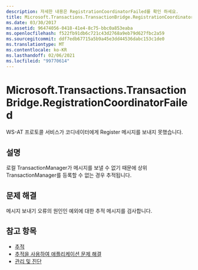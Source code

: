 ```yaml
---
description: 자세한 내용은 RegistrationCoordinatorFailed를 확인 하세요.
title: Microsoft.Transactions.TransactionBridge.RegistrationCoordinatorFailed
ms.date: 03/30/2017
ms.assetid: 96474056-0418-41e4-8c75-bbc0a853eaba
ms.openlocfilehash: f522fb91db6c721c43d2768a9eb79d627fbc2a59
ms.sourcegitcommit: ddf7edb67715a5b9a45e3dd44536dabc153c1de0
ms.translationtype: MT
ms.contentlocale: ko-KR
ms.lasthandoff: 02/06/2021
ms.locfileid: "99770614"
---
```

# <a name="microsofttransactionstransactionbridgeregistrationcoordinatorfailed"></a>Microsoft.Transactions.TransactionBridge.RegistrationCoordinatorFailed

WS-AT 프로토콜 서비스가 코디네이터에게 Register 메시지를 보내지 못했습니다.  
  
## <a name="description"></a>설명  

 로컬 TransactionManager가 메시지를 보낼 수 없기 때문에 상위 TransactionManager를 등록할 수 없는 경우 추적됩니다.  
  
## <a name="troubleshooting"></a>문제 해결  

 메시지 보내기 오류의 원인인 예외에 대한 추적 메시지를 검사합니다.  
  
## <a name="see-also"></a>참고 항목

- [추적](index.md)
- [추적을 사용하여 애플리케이션 문제 해결](using-tracing-to-troubleshoot-your-application.md)
- [관리 및 진단](../index.md)
